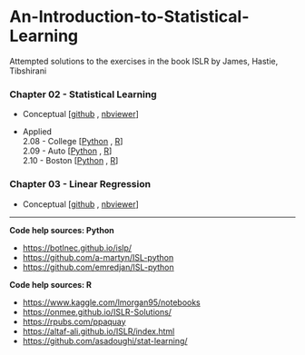 # An-Introduction-to-Statistical-Learning
Attempted solutions to the exercises in the book ISLR by James, Hastie, Tibshirani

### Chapter 02 - Statistical Learning
- Conceptual   [[github](https://github.com/rahul-ahuja1/An-Introduction-to-Statistical-Learning/blob/main/with%20R/02.01-07%20-%20Statistical%20Learning%20-%20Conceptual%20Exercises.ipynb) , [nbviewer](https://nbviewer.jupyter.org/github/rahul-ahuja1/An-Introduction-to-Statistical-Learning/blob/main/with%20R/02.01-07%20-%20Statistical%20Learning%20-%20Conceptual%20Exercises.ipynb)]

- Applied  
  2.08 - College [[Python](https://nbviewer.jupyter.org/github/rahul-ahuja1/An-Introduction-to-Statistical-Learning/blob/main/with%20Python/02.08%20%28P%29%20-%20College.ipynb) , [R](https://nbviewer.jupyter.org/github/rahul-ahuja1/An-Introduction-to-Statistical-Learning/blob/main/with%20R/02.08%20%28R%29%20-%20College.ipynb)]  
  2.09 - Auto [[Python](https://nbviewer.jupyter.org/github/rahul-ahuja1/An-Introduction-to-Statistical-Learning/blob/main/with%20Python/02.09%20%28P%29%20-%20Auto.ipynb) , [R](https://rpubs.com/rahul-ahuja/islr-02-09)]  
  2.10 - Boston [[Python](https://nbviewer.jupyter.org/github/rahul-ahuja1/An-Introduction-to-Statistical-Learning/blob/main/with%20Python/02.10%20%28P%29%20-%20Boston.ipynb) , [R](https://nbviewer.jupyter.org/github/rahul-ahuja1/An-Introduction-to-Statistical-Learning/blob/main/with%20R/02.10%20%28R%29%20-%20Boston.ipynb)]  


### Chapter 03 - Linear Regression
- Conceptual   [[github](https://github.com/rahul-ahuja1/An-Introduction-to-Statistical-Learning/blob/main/with%20Python/03.01-07%20-%20Linear%20Regression%20-%20Conceptual%20Exercises.ipynb) , [nbviewer]()]



---
__Code help sources: Python__  
- https://botlnec.github.io/islp/
- https://github.com/a-martyn/ISL-python
- https://github.com/emredjan/ISL-python


__Code help sources: R__
- https://www.kaggle.com/lmorgan95/notebooks
- https://onmee.github.io/ISLR-Solutions/
- https://rpubs.com/ppaquay
- https://altaf-ali.github.io/ISLR/index.html
- https://github.com/asadoughi/stat-learning/



